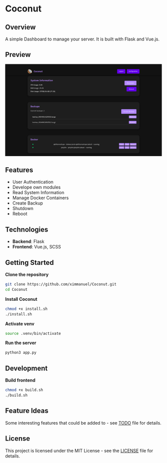 # Coconut

## Overview
A simple Dashboard to manage your server. It is built with Flask and Vue.js.

## Preview
![Preview](./preview.png)

## Features
- User Authentication
- Develope own modules
- Read System Information
- Manage Docker Containers
- Create Backup
- Shutdown
- Reboot

## Technologies
- **Backend**: Flask
- **Frontend**: Vue.js, SCSS


## Getting Started

**Clone the repository**
```bash
git clone https://github.com/ximmanuel/Coconut.git
cd Coconut
```

**Install Coconut**
```bash
chmod +x install.sh
./install.sh
```

**Activate venv**
```bash
source .venv/bin/activate
```

**Run the server**
```bash
python3 app.py
```

## Development

**Build frontend**
```bash
chmod +x build.sh
./build.sh
```


## Feature Ideas
Some interesting features that could be added to - see [TODO](TODO.md) file for details.


## License
This project is licensed under the MIT License - see the [LICENSE](LICENSE) file for details.
